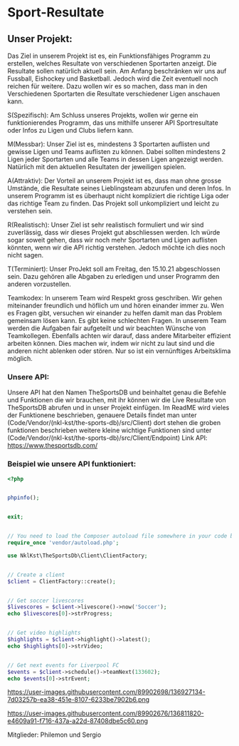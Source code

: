 # Sport-Resultate

## Unser Projekt:
Das Ziel in unserem Projekt ist es, ein Funktionsfähiges Programm zu erstellen, welches Resultate von verschiedenen Sportarten anzeigt. Die Resultate sollen natürlich aktuell sein. Am Anfang beschränken wir uns auf Fussball, Eishockey und Basketball. Jedoch wird die Zeit eventuell noch reichen für weitere. Dazu wollen wir es so machen, dass man in den Verschiedenen Sportarten die Resultate verschiedener Ligen anschauen kann.

S(Spezifisch): Am Schluss unseres Projekts, wollen wir gerne ein funktionierendes Programm, das uns mithilfe unserer API Sportresultate oder Infos zu Ligen und Clubs liefern kann.

M(Messbar): Unser Ziel ist es, mindestens 3 Sportarten auflisten und gewisse Ligen und Teams auflisten zu können. Dabei sollten mindestens 2 Ligen jeder Sportarten und alle Teams in dessen Ligen angezeigt werden. Natürlich mit den aktuellen Resultaten der jeweiligen spielen. 

A(Attraktiv): Der Vorteil an unserem Projekt ist es, dass man ohne grosse Umstände, die Resultate seines Lieblingsteam abzurufen und deren Infos. In unserem Programm ist es      überhaupt nicht kompliziert die richtige Liga oder das richtige Team zu finden. Das Projekt soll unkompliziert und leicht zu verstehen sein.

R(Realistisch): Unser Ziel ist sehr realistisch formuliert und wir sind zuverlässig, dass wir dieses Projekt gut abschliessen werden. Ich würde sogar soweit gehen, dass wir noch mehr Sportarten und Ligen auflisten könnten, wenn wir die API richtig verstehen. Jedoch möchte ich dies noch nicht sagen.

T(Terminiert): Unser ProJekt soll am Freitag, den 15.10.21 abgeschlossen sein. Dazu gehören alle Abgaben zu erledigen und unser Programm den anderen vorzustellen.

Teamkodex: In unserem Team wird Respekt gross geschriben. Wir gehen miteinander freundlich und höflich um und hören einander immer zu. Wen es Fragen gibt, versuchen wir einander zu helfen damit man das Problem gemeinsam lösen kann. Es gibt keine schlechten Fragen. In unserem Team werden die Aufgaben fair aufgeteilt und wir beachten Wünsche von Teamkollegen. Ebenfalls achten wir darauf, dass andere Mitarbeiter effizient arbeiten können. Dies machen wir, indem wir nicht zu laut sind und die anderen nicht ablenken oder stören. 
Nur so ist ein vernünftiges Arbeitsklima möglich.

### Unsere API:
Unsere API hat den Namen TheSportsDB und beinhaltet genau die Befehle und Funktionen die wir brauchen, mit ihr können wir die Live Resultate von TheSportsDB abrufen und in unser Projekt einfügen. Im ReadME wird vieles der Funktionene beschrieben, genauere Details findet man unter (Code/Vendor/(nkl-kst/the-sports-db)/src/Client) dort stehen die groben funktionen beschrieben weitere kleine wichtige Funktionen sind unter (Code/Vendor/(nkl-kst/the-sports-db)/src/Client/Endpoint)
Link API: https://www.thesportsdb.com/

### Beispiel wie unsere API funktioniert:

```php
<?php


phpinfo();


exit;


// You need to load the Composer autoload file somewhere in your code before
require_once 'vendor/autoload.php';

use NklKst\TheSportsDb\Client\ClientFactory;


// Create a client
$client = ClientFactory::create();


// Get soccer livescores
$livescores = $client->livescore()->now('Soccer');
echo $livescores[0]->strProgress;


// Get video highlights
$highlights = $client->highlight()->latest();
echo $highlights[0]->strVideo;


// Get next events for Liverpool FC
$events = $client->schedule()->teamNext(133602);
echo $events[0]->strEvent;
```

https://user-images.githubusercontent.com/89902698/136927134-7d03257b-ea38-451e-8107-6233be7902b6.png


https://user-images.githubusercontent.com/89902676/136811820-e4609a91-f716-437a-a22d-87408dbe5c60.png


Mitglieder: Philemon und Sergio

